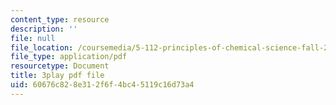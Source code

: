 ```yaml
---
content_type: resource
description: ''
file: null
file_location: /coursemedia/5-112-principles-of-chemical-science-fall-2005/60676c828e312f6f4bc45119c16d73a4_M8QoJojEklw.pdf
file_type: application/pdf
resourcetype: Document
title: 3play pdf file
uid: 60676c82-8e31-2f6f-4bc4-5119c16d73a4
---
```

